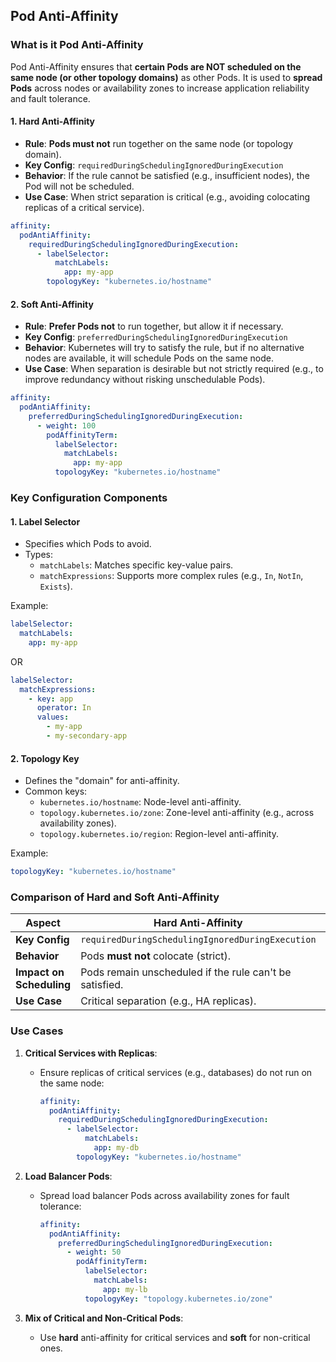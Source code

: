 
## Pod Anti-Affinity

### What is it Pod Anti-Affinity

Pod Anti-Affinity ensures that **certain Pods are NOT scheduled on the same node (or other topology domains)** as other Pods. It is used to **spread Pods** across nodes or availability zones to increase application reliability and fault tolerance.

#### 1. **Hard Anti-Affinity**
   - **Rule**: **Pods must not** run together on the same node (or topology domain).
   - **Key Config**: `requiredDuringSchedulingIgnoredDuringExecution`
   - **Behavior**: If the rule cannot be satisfied (e.g., insufficient nodes), the Pod will not be scheduled.
   - **Use Case**: When strict separation is critical (e.g., avoiding colocating replicas of a critical service).

   ```yaml
   affinity:
     podAntiAffinity:
       requiredDuringSchedulingIgnoredDuringExecution:
         - labelSelector:
             matchLabels:
               app: my-app
           topologyKey: "kubernetes.io/hostname"
   ```

#### 2. **Soft Anti-Affinity**
   - **Rule**: **Prefer Pods not** to run together, but allow it if necessary.
   - **Key Config**: `preferredDuringSchedulingIgnoredDuringExecution`
   - **Behavior**: Kubernetes will try to satisfy the rule, but if no alternative nodes are available, it will schedule Pods on the same node.
   - **Use Case**: When separation is desirable but not strictly required (e.g., to improve redundancy without risking unschedulable Pods).

   ```yaml
   affinity:
     podAntiAffinity:
       preferredDuringSchedulingIgnoredDuringExecution:
         - weight: 100
           podAffinityTerm:
             labelSelector:
               matchLabels:
                 app: my-app
             topologyKey: "kubernetes.io/hostname"
   ```

### **Key Configuration Components**

#### 1. **Label Selector**
   - Specifies which Pods to avoid.
   - Types:
     - `matchLabels`: Matches specific key-value pairs.
     - `matchExpressions`: Supports more complex rules (e.g., `In`, `NotIn`, `Exists`).

   Example:
   ```yaml
   labelSelector:
     matchLabels:
       app: my-app
   ```

   OR

   ```yaml
   labelSelector:
     matchExpressions:
       - key: app
         operator: In
         values:
           - my-app
           - my-secondary-app
   ```

#### 2. **Topology Key**
   - Defines the "domain" for anti-affinity.
   - Common keys:
     - `kubernetes.io/hostname`: Node-level anti-affinity.
     - `topology.kubernetes.io/zone`: Zone-level anti-affinity (e.g., across availability zones).
     - `topology.kubernetes.io/region`: Region-level anti-affinity.

   Example:
   ```yaml
   topologyKey: "kubernetes.io/hostname"
   ```

### **Comparison of Hard and Soft Anti-Affinity**

| **Aspect**                  | **Hard Anti-Affinity**                          | **Soft Anti-Affinity**                          |
|-----------------------------|------------------------------------------------|------------------------------------------------|
| **Key Config**              | `requiredDuringSchedulingIgnoredDuringExecution` | `preferredDuringSchedulingIgnoredDuringExecution` |
| **Behavior**                | Pods **must not** colocate (strict).           | Pods **prefer not** to colocate (flexible).    |
| **Impact on Scheduling**    | Pods remain unscheduled if the rule can't be satisfied. | Pods are scheduled even if the rule can't be satisfied. |
| **Use Case**                | Critical separation (e.g., HA replicas).       | Best-effort separation for improved redundancy.|

### **Use Cases**

1. **Critical Services with Replicas**:
   - Ensure replicas of critical services (e.g., databases) do not run on the same node:
     ```yaml
     affinity:
       podAntiAffinity:
         requiredDuringSchedulingIgnoredDuringExecution:
           - labelSelector:
               matchLabels:
                 app: my-db
             topologyKey: "kubernetes.io/hostname"
     ```

2. **Load Balancer Pods**:
   - Spread load balancer Pods across availability zones for fault tolerance:
     ```yaml
     affinity:
       podAntiAffinity:
         preferredDuringSchedulingIgnoredDuringExecution:
           - weight: 50
             podAffinityTerm:
               labelSelector:
                 matchLabels:
                   app: my-lb
               topologyKey: "topology.kubernetes.io/zone"
     ```

3. **Mix of Critical and Non-Critical Pods**:
   - Use **hard** anti-affinity for critical services and **soft** for non-critical ones.
